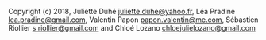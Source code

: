 Copyright (c) 2018, Juliette Duhé <juliette.duhe@yahoo.fr>, Léa Pradine <lea.pradine@gmail.com>, Valentin Papon <papon.valentin@me.com>, Sébastien Riollier <s.riollier@gmail.com> and Chloé Lozano <chloejulielozano@gmail.com>
